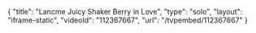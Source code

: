 {
    "title": "Lancme Juicy Shaker  Berry in Love",
    "type": "solo",
    "layout": "iframe-static",
    "videoId": "112367667",
    "url": "\/tvpembed\/112367667"
}